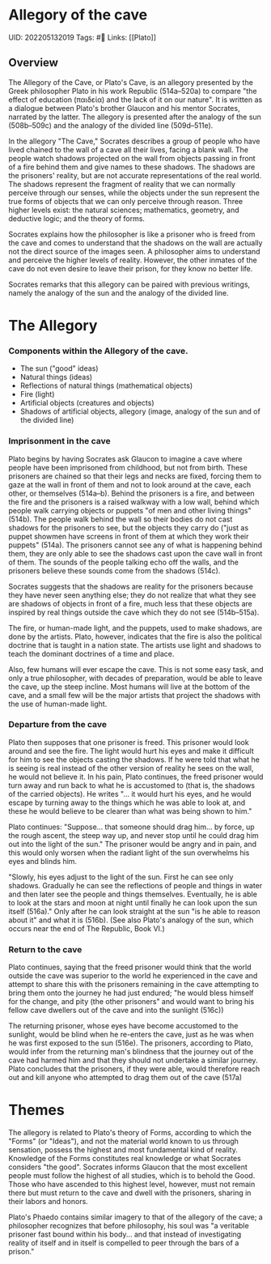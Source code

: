 # Allegory of the cave
UID: 202205132019
Tags: #🌱 
Links: [[Plato]]

## Overview
The Allegory of the Cave, or Plato's Cave, is an allegory presented by the Greek philosopher Plato in his work Republic (514a–520a) to compare "the effect of education (παιδεία) and the lack of it on our nature". It is written as a dialogue between Plato's brother Glaucon and his mentor Socrates, narrated by the latter. The allegory is presented after the analogy of the sun (508b–509c) and the analogy of the divided line (509d–511e).

In the allegory "The Cave," Socrates describes a group of people who have lived chained to the wall of a cave all their lives, facing a blank wall. The people watch shadows projected on the wall from objects passing in front of a fire behind them and give names to these shadows. The shadows are the prisoners' reality, but are not accurate representations of the real world. The shadows represent the fragment of reality that we can normally perceive through our senses, while the objects under the sun represent the true forms of objects that we can only perceive through reason. Three higher levels exist: the natural sciences; mathematics, geometry, and deductive logic; and the theory of forms.

Socrates explains how the philosopher is like a prisoner who is freed from the cave and comes to understand that the shadows on the wall are actually not the direct source of the images seen. A philosopher aims to understand and perceive the higher levels of reality. However, the other inmates of the cave do not even desire to leave their prison, for they know no better life.

Socrates remarks that this allegory can be paired with previous writings, namely the analogy of the sun and the analogy of the divided line.
# The Allegory
### Components within the Allegory of the cave.
- The sun ("good" ideas)
- Natural things (ideas)
- Reflections of natural things (mathematical objects)
- Fire (light)
- Artificial objects (creatures and objects)
- Shadows of artificial objects, allegory (image, analogy of the sun and of the divided line)

### Imprisonment in the cave
Plato begins by having Socrates ask Glaucon to imagine a cave where people have been imprisoned from childhood, but not from birth. These prisoners are chained so that their legs and necks are fixed, forcing them to gaze at the wall in front of them and not to look around at the cave, each other, or themselves (514a–b). Behind the prisoners is a fire, and between the fire and the prisoners is a raised walkway with a low wall, behind which people walk carrying objects or puppets "of men and other living things" (514b). The people walk behind the wall so their bodies do not cast shadows for the prisoners to see, but the objects they carry do ("just as puppet showmen have screens in front of them at which they work their puppets" (514a). The prisoners cannot see any of what is happening behind them, they are only able to see the shadows cast upon the cave wall in front of them. The sounds of the people talking echo off the walls, and the prisoners believe these sounds come from the shadows (514c).

Socrates suggests that the shadows are reality for the prisoners because they have never seen anything else; they do not realize that what they see are shadows of objects in front of a fire, much less that these objects are inspired by real things outside the cave which they do not see (514b–515a).

The fire, or human-made light, and the puppets, used to make shadows, are done by the artists. Plato, however, indicates that the fire is also the political doctrine that is taught in a nation state. The artists use light and shadows to teach the dominant doctrines of a time and place.

Also, few humans will ever escape the cave. This is not some easy task, and only a true philosopher, with decades of preparation, would be able to leave the cave, up the steep incline. Most humans will live at the bottom of the cave, and a small few will be the major artists that project the shadows with the use of human-made light.

### Departure from the cave
Plato then supposes that one prisoner is freed. This prisoner would look around and see the fire. The light would hurt his eyes and make it difficult for him to see the objects casting the shadows. If he were told that what he is seeing is real instead of the other version of reality he sees on the wall, he would not believe it. In his pain, Plato continues, the freed prisoner would turn away and run back to what he is accustomed to (that is, the shadows of the carried objects). He writes "... it would hurt his eyes, and he would escape by turning away to the things which he was able to look at, and these he would believe to be clearer than what was being shown to him."

Plato continues: "Suppose... that someone should drag him... by force, up the rough ascent, the steep way up, and never stop until he could drag him out into the light of the sun." The prisoner would be angry and in pain, and this would only worsen when the radiant light of the sun overwhelms his eyes and blinds him.

"Slowly, his eyes adjust to the light of the sun. First he can see only shadows. Gradually he can see the reflections of people and things in water and then later see the people and things themselves. Eventually, he is able to look at the stars and moon at night until finally he can look upon the sun itself (516a)." Only after he can look straight at the sun "is he able to reason about it" and what it is (516b). (See also Plato's analogy of the sun, which occurs near the end of The Republic, Book VI.)

### Return to the cave
Plato continues, saying that the freed prisoner would think that the world outside the cave was superior to the world he experienced in the cave and attempt to share this with the prisoners remaining in the cave attempting to bring them onto the journey he had just endured; "he would bless himself for the change, and pity (the other prisoners" and would want to bring his fellow cave dwellers out of the cave and into the sunlight (516c))

The returning prisoner, whose eyes have become accustomed to the sunlight, would be blind when he re-enters the cave, just as he was when he was first exposed to the sun (516e). The prisoners, according to Plato, would infer from the returning man's blindness that the journey out of the cave had harmed him and that they should not undertake a similar journey. Plato concludes that the prisoners, if they were able, would therefore reach out and kill anyone who attempted to drag them out of the cave (517a)

# Themes
The allegory is related to Plato's theory of Forms, according to which the "Forms" (or "Ideas"), and not the material world known to us through sensation, possess the highest and most fundamental kind of reality. Knowledge of the Forms constitutes real knowledge or what Socrates considers "the good". Socrates informs Glaucon that the most excellent people must follow the highest of all studies, which is to behold the Good. Those who have ascended to this highest level, however, must not remain there but must return to the cave and dwell with the prisoners, sharing in their labors and honors.

Plato's Phaedo contains similar imagery to that of the allegory of the cave; a philosopher recognizes that before philosophy, his soul was "a veritable prisoner fast bound within his body... and that instead of investigating reality of itself and in itself is compelled to peer through the bars of a prison."